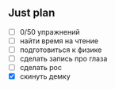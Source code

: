 ## Just plan
- [ ] 0/50 упражнений
- [ ] найти время на чтение
- [ ] подготовиться к физике
- [ ] сделать запись про глаза
- [ ] сделать рос
- [x] скинуть демку
